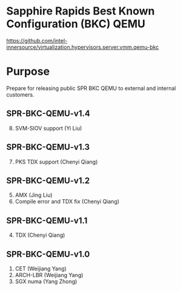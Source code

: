 Sapphire Rapids Best Known Configuration (BKC) QEMU
=====================================================
https://github.com/intel-innersource/virtualization.hypervisors.server.vmm.qemu-bkc

Purpose
=======
Prepare for releasing public SPR BKC QEMU to external and internal customers.

SPR-BKC-QEMU-v1.4
----------------

8. SVM-SIOV support (Yi Liu)

SPR-BKC-QEMU-v1.3
----------------

7. PKS TDX support (Chenyi Qiang)

SPR-BKC-QEMU-v1.2
----------------

5. AMX (Jing Liu)
6. Compile error and TDX fix (Chenyi Qiang)

SPR-BKC-QEMU-v1.1
----------------

4. TDX (Chenyi Qiang)

SPR-BKC-QEMU-v1.0
---------------

1. CET (Weijiang Yang)
2. ARCH-LBR (Weijiang Yang)
2. SGX numa (Yang Zhong)
